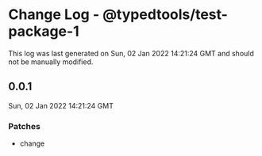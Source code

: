 # Change Log - @typedtools/test-package-1

This log was last generated on Sun, 02 Jan 2022 14:21:24 GMT and should not be manually modified.

## 0.0.1
Sun, 02 Jan 2022 14:21:24 GMT

### Patches

- change

